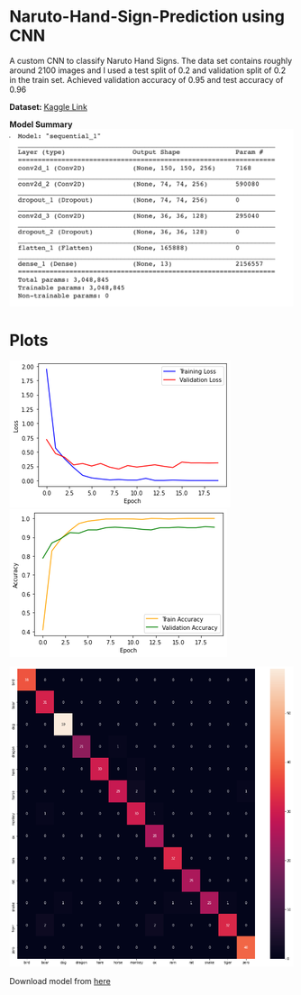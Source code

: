 # Naruto-Hand-Sign-Prediction using CNN

A custom CNN to classify Naruto Hand Signs. The data set contains roughly around 2100 images and I used a test split of 0.2 and validation split of 0.2 in the train
set. Achieved validation accuracy of 0.95 and test accuracy of 0.96

<b>Dataset: </b>
[Kaggle Link](https://www.kaggle.com/vikranthkanumuru/naruto-hand-sign-dataset)

<b> Model Summary </b>
![](Images/model_summary.png)

# Plots
![Loss Plot](Images/losses.png)
![Accuracies Plot](Images/accuracies.png)

![Confusion Matrix](Images/matrix.png)


Download model from [here](https://drive.google.com/file/d/1qqG3WKFhdT4wVX7q7nOQE77AIeyZ36Db/view?usp=sharing)
